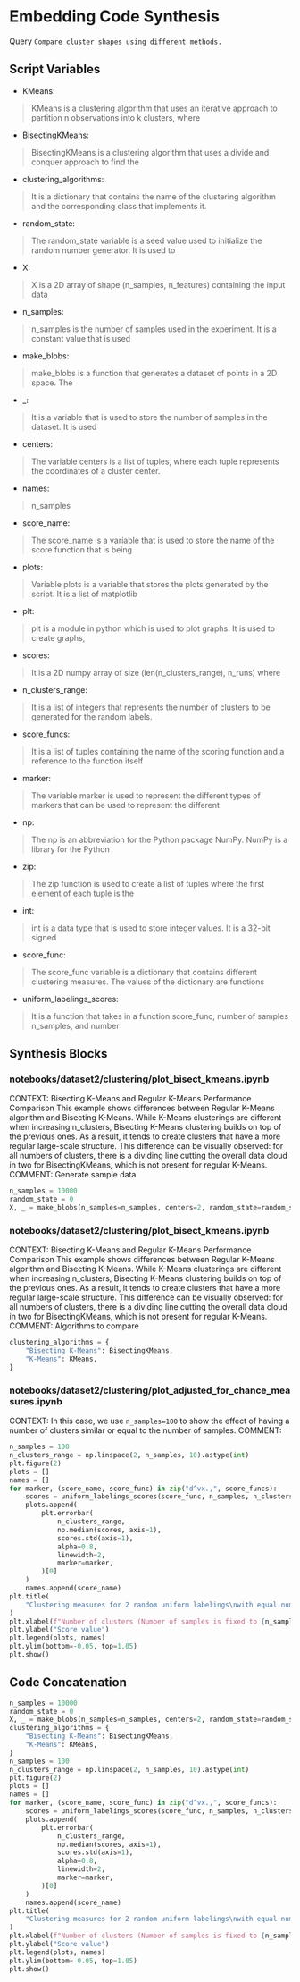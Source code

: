 # Embedding Code Synthesis
Query `Compare cluster shapes using different methods.`
## Script Variables
- KMeans:<br>
>KMeans is a clustering algorithm that uses an iterative approach to partition n observations into k clusters, where
- BisectingKMeans:<br>
>BisectingKMeans is a clustering algorithm that uses a divide and conquer approach to find the
- clustering_algorithms:<br>
>It is a dictionary that contains the name of the clustering algorithm and the corresponding class that implements it.
- random_state:<br>
>The random_state variable is a seed value used to initialize the random number generator. It is used to
- X:<br>
>X is a 2D array of shape (n_samples, n_features) containing the input data
- n_samples:<br>
>n_samples is the number of samples used in the experiment. It is a constant value that is used
- make_blobs:<br>
>make_blobs is a function that generates a dataset of points in a 2D space. The
- _:<br>
>It is a variable that is used to store the number of samples in the dataset. It is used
- centers:<br>
>The variable centers is a list of tuples, where each tuple represents the coordinates of a cluster center.
- names:<br>
>n_samples
- score_name:<br>
>The score_name is a variable that is used to store the name of the score function that is being
- plots:<br>
>Variable plots is a variable that stores the plots generated by the script. It is a list of matplotlib
- plt:<br>
>plt is a module in python which is used to plot graphs. It is used to create graphs,
- scores:<br>
>It is a 2D numpy array of size (len(n_clusters_range), n_runs) where
- n_clusters_range:<br>
>It is a list of integers that represents the number of clusters to be generated for the random labels.
- score_funcs:<br>
>It is a list of tuples containing the name of the scoring function and a reference to the function itself
- marker:<br>
>The variable marker is used to represent the different types of markers that can be used to represent the different
- np:<br>
>The np is an abbreviation for the Python package NumPy. NumPy is a library for the Python
- zip:<br>
>The zip function is used to create a list of tuples where the first element of each tuple is the
- int:<br>
>int is a data type that is used to store integer values. It is a 32-bit signed
- score_func:<br>
>The score_func variable is a dictionary that contains different clustering measures. The values of the dictionary are functions
- uniform_labelings_scores:<br>
>It is a function that takes in a function score_func, number of samples n_samples, and number
## Synthesis Blocks
### notebooks/dataset2/clustering/plot_bisect_kmeans.ipynb
CONTEXT:   Bisecting K-Means and Regular K-Means Performance Comparison  This example shows differences between Regular K-Means algorithm and
Bisecting K-Means.  While K-Means clusterings are different when increasing n_clusters, Bisecting K-Means clustering builds on top of the previous
ones. As a result, it tends to create clusters that have a more regular large-scale structure. This difference can be visually observed: for all
numbers of clusters, there is a dividing line cutting the overall data cloud in two for BisectingKMeans, which is not present for regular K-Means.
COMMENT: Generate sample data
```python
n_samples = 10000
random_state = 0
X, _ = make_blobs(n_samples=n_samples, centers=2, random_state=random_state)
```

### notebooks/dataset2/clustering/plot_bisect_kmeans.ipynb
CONTEXT:   Bisecting K-Means and Regular K-Means Performance Comparison  This example shows differences between Regular K-Means algorithm and
Bisecting K-Means.  While K-Means clusterings are different when increasing n_clusters, Bisecting K-Means clustering builds on top of the previous
ones. As a result, it tends to create clusters that have a more regular large-scale structure. This difference can be visually observed: for all
numbers of clusters, there is a dividing line cutting the overall data cloud in two for BisectingKMeans, which is not present for regular K-Means.
COMMENT: Algorithms to compare
```python
clustering_algorithms = {
    "Bisecting K-Means": BisectingKMeans,
    "K-Means": KMeans,
}
```

### notebooks/dataset2/clustering/plot_adjusted_for_chance_measures.ipynb
CONTEXT: In this case, we use `n_samples=100` to show the effect of having a number of clusters similar or equal to the number of samples.   COMMENT:
```python
n_samples = 100
n_clusters_range = np.linspace(2, n_samples, 10).astype(int)
plt.figure(2)
plots = []
names = []
for marker, (score_name, score_func) in zip("d^vx.,", score_funcs):
    scores = uniform_labelings_scores(score_func, n_samples, n_clusters_range)
    plots.append(
        plt.errorbar(
            n_clusters_range,
            np.median(scores, axis=1),
            scores.std(axis=1),
            alpha=0.8,
            linewidth=2,
            marker=marker,
        )[0]
    )
    names.append(score_name)
plt.title(
    "Clustering measures for 2 random uniform labelings\nwith equal number of clusters"
)
plt.xlabel(f"Number of clusters (Number of samples is fixed to {n_samples})")
plt.ylabel("Score value")
plt.legend(plots, names)
plt.ylim(bottom=-0.05, top=1.05)
plt.show()
```

## Code Concatenation
```python
n_samples = 10000
random_state = 0
X, _ = make_blobs(n_samples=n_samples, centers=2, random_state=random_state)
clustering_algorithms = {
    "Bisecting K-Means": BisectingKMeans,
    "K-Means": KMeans,
}
n_samples = 100
n_clusters_range = np.linspace(2, n_samples, 10).astype(int)
plt.figure(2)
plots = []
names = []
for marker, (score_name, score_func) in zip("d^vx.,", score_funcs):
    scores = uniform_labelings_scores(score_func, n_samples, n_clusters_range)
    plots.append(
        plt.errorbar(
            n_clusters_range,
            np.median(scores, axis=1),
            scores.std(axis=1),
            alpha=0.8,
            linewidth=2,
            marker=marker,
        )[0]
    )
    names.append(score_name)
plt.title(
    "Clustering measures for 2 random uniform labelings\nwith equal number of clusters"
)
plt.xlabel(f"Number of clusters (Number of samples is fixed to {n_samples})")
plt.ylabel("Score value")
plt.legend(plots, names)
plt.ylim(bottom=-0.05, top=1.05)
plt.show()
```
